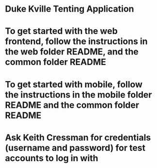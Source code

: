 # Duke Kville Tenting Application

# To get started with the web frontend, follow the instructions in the web folder README, and the common folder README

# To get started with mobile, follow the instructions in the mobile folder README and the common folder README

# Ask Keith Cressman for credentials (username and password) for test accounts to log in with